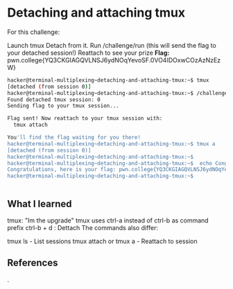 # Detaching and attaching tmux
For this challenge:

Launch tmux
Detach from it.
Run /challenge/run (this will send the flag to your detached session!)
Reattach to see your prize
**Flag:** pwn.college{YQ3CKGIAGQVLNSJ6ydNOqYevoSF.0VO4IDOxwCOzAzNzEzW}




```bash
hacker@terminal-multiplexing~detaching-and-attaching-tmux:~$ tmux
[detached (from session 0)]
hacker@terminal-multiplexing~detaching-and-attaching-tmux:~$ /challenge/run
Found detached tmux session: 0
Sending flag to your tmux session...

Flag sent! Now reattach to your tmux session with:
  tmux attach

You'll find the flag waiting for you there!
hacker@terminal-multiplexing~detaching-and-attaching-tmux:~$ tmux a
[detached (from session 0)]
hacker@terminal-multiplexing~detaching-and-attaching-tmux:~$ 
hacker@terminal-multiplexing~detaching-and-attaching-tmux:~$  echo Congratulations, here is your flag: pwn.college{YQ3CKGIAGQVLNSJ6ydNOqYevoSF.0VO4IDOxwCOzAzNzEzW}
Congratulations, here is your flag: pwn.college{YQ3CKGIAGQVLNSJ6ydNOqYevoSF.0VO4IDOxwCOzAzNzEzW}
hacker@terminal-multiplexing~detaching-and-attaching-tmux:~$ 



```
## What I learned
tmux: "Im the upgrade" <the boys ref btw>
tmux uses ctrl-a instead of ctrl-b as command prefix
ctrl-b + d : Dettach
The commands also differ:

tmux ls - List sessions
tmux attach or tmux a - Reattach to session
## References 
.